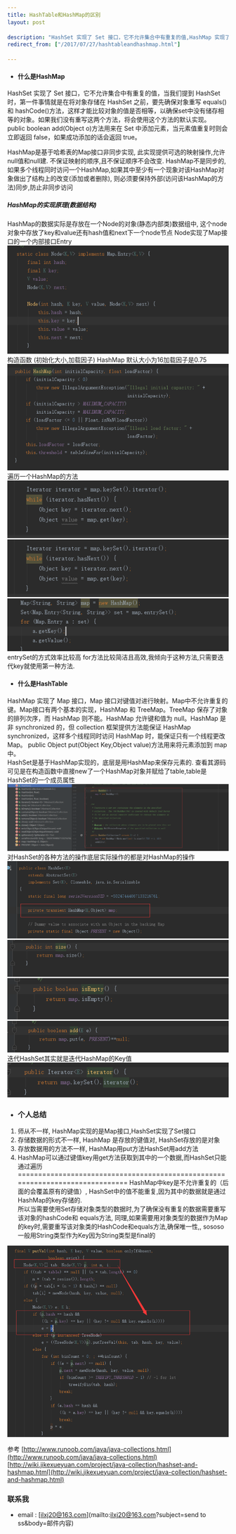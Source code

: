 ```yaml
---
title: HashTable和HashMap的区别
layout: post

description: "HashSet 实现了 Set 接口，它不允许集合中有重复的值,HashMap 实现了 Map 接口，Map 接口对键值对进行映射。Map 中不允许重复的键。"
redirect_from: ["/2017/07/27/hashtableandhashmap.html"]

---
```

* #### 什么是HashMap ##  
HashSet 实现了 Set 接口，它不允许集合中有重复的值，当我们提到 HashSet 时，第一件事情就是在将对象存储在 HashSet 之前，要先确保对象重写 equals()和 hashCode()方法，这样才能比较对象的值是否相等，以确保set中没有储存相等的对象。如果我们没有重写这两个方法，将会使用这个方法的默认实现。
public boolean add(Object o)方法用来在 Set 中添加元素，当元素值重复时则会立即返回 false，如果成功添加的话会返回 true。   

  HashMap是基于哈希表的Map接口非同步实现, 此实现提供可选的映射操作,允许null值和null建.
不保证映射的顺序,且不保证顺序不会改变.
HashMap不是同步的,如果多个线程同时访问一个HashMap,如果其中至少有一个现象对该HashMap对象做出了结构上的改变(添加或者删除), 则必须要保持外部(访问该HashMap的方法)同步,防止非同步访问
##### HashMap的实现原理(数据结构)  
HashMap的数据实际是存放在一个Node的对象(静态内部类)数据组中, 这个node对象中存放了key和value还有hash值和next下一个node节点
Node实现了Map接口的一个内部接口Entry
![](/res/0727/node.png)  
构造函数 (初始化大小,加载因子)    HashMap 默认大小为16加载因子是0.75  
![](/res/0727/init.png)  
遍历一个HashMap的方法  
![](/res/0727/iterator.png)    
![](/res/0727/entrySet.png)  
![](/res/0727/foreach.png)   
entrySet的方式效率比较高
for方法比较简洁且高效,我倾向于这种方法,只需要迭代key就使用第一种方法.




* #### 什么是HashTable  
HashMap 实现了 Map 接口，Map 接口对键值对进行映射。Map中不允许重复的键。Map接口有两个基本的实现，HashMap 和 TreeMap。TreeMap 保存了对象的排列次序，而 HashMap 则不能。HashMap 允许键和值为 null。HashMap 是非 synchronized 的，但 collection 框架提供方法能保证 HashMap synchronized，这样多个线程同时访问 HashMap 时，能保证只有一个线程更改 Map。
public Object put(Object Key,Object value)方法用来将元素添加到 map 中。  
HashSet是基于HashMap实现的，底层是用HashMap来保存元素的.
查看其源码可见是在构造函数中直接new了一个HashMap对象并赋给了table,table是HashSet的一个成员属性
![](/res/0727/method.png)    
对HashSet的各种方法的操作底层实际操作的都是对HashMap的操作
![](/res/0727/mapfield.png)  
![](/res/0727/size.png)  
![](/res/0727/isempty.png)  
![](/res/0727/add.png)    
迭代HashSet其实就是迭代HashMap的Key值
![](/res/0727/HashTableIterator.png)




* ### 个人总结  
 1. 师从不一样, HashMap实现的是Map接口,HashSet实现了Set接口
 2. 存储数据的形式不一样, HashMap 是存放的键值对, HashSet存放的是对象
 3. 存放数据用的方法不一样, HashMap用put方法HashSet用add方法
 4. HashMap可以通过键值key用get方法获取到其中的一个数据,而HashSet只能通过遍历  ==============================================================================
HashMap中key是不允许重复的（后面的会覆盖原有的键值）, HashSet中的值不能重复,因为其中的数据就是通过HashMap的key存储的.  
所以当需要使用Set存储对象类型的数据时,为了确保没有重复的数据需要重写该对象的hashCode和 equals方法,
 同理,如果需要用对象类型的数据作为Map的key时,需要重写该对象类的HashCode和equals方法,确保唯一性,, sososo一般用String类型作为Key因为String类型是final的


![](/res/0727/samekey.png)


参考
[http://www.runoob.com/java/java-collections.html](http://www.runoob.com/java/java-collections.html)  
[http://wiki.jikexueyuan.com/project/java-collection/hashset-and-hashmap.html](http://wiki.jikexueyuan.com/project/java-collection/hashset-and-hashmap.html)


### 联系我
 * email : [ilxj20@163.com](mailto:ilxj20@163.com?subject=send to ss&body=邮件内容)
 <!-- subject后面不能跟中文,否则后果很杯具-->
